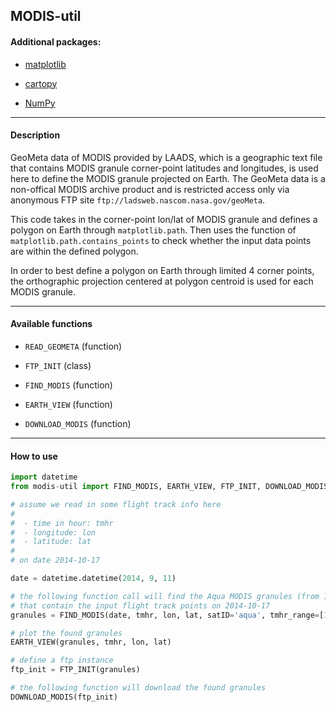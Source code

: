 ## MODIS-util

#### Additional packages:

- [matplotlib](https://matplotlib.org/)

- [cartopy](http://scitools.org.uk/cartopy/docs/v0.14/index.html)

- [NumPy](http://www.numpy.org/)

---

#### Description

GeoMeta data of MODIS provided by LAADS, which is a geographic text
file that contains MODIS granule corner-point latitudes and longitudes,
is used here to define the MODIS granule projected on Earth. The GeoMeta data
is a non-offical MODIS archive product and is restricted access only via
anonymous FTP site `ftp://ladsweb.nascom.nasa.gov/geoMeta`.

This code takes in the corner-point lon/lat of MODIS granule and defines a polygon
on Earth through `matplotlib.path`. Then uses the function of `matplotlib.path.contains_points`
to check whether the input data points are within the defined polygon.

In order to best define a polygon on Earth through limited 4 corner points, the orthographic
projection centered at polygon centroid is used for each MODIS granule.

---

#### Available functions

- `READ_GEOMETA` (function)

- `FTP_INIT` (class)

- `FIND_MODIS` (function)

- `EARTH_VIEW` (function)

- `DOWNLOAD_MODIS` (function)

---

#### How to use

```python
import datetime
from modis-util import FIND_MODIS, EARTH_VIEW, FTP_INIT, DOWNLOAD_MODIS

# assume we read in some flight track info here
#
#  - time in hour: tmhr
#  - longitude: lon
#  - latitude: lat
#
# on date 2014-10-17

date = datetime.datetime(2014, 9, 11)

# the following function call will find the Aqua MODIS granules (from 10:00AM to 12:00AM)
# that contain the input flight track points on 2014-10-17
granules = FIND_MODIS(date, tmhr, lon, lat, satID='aqua', tmhr_range=[10.0, 12.0])

# plot the found granules
EARTH_VIEW(granules, tmhr, lon, lat)

# define a ftp instance
ftp_init = FTP_INIT(granules)

# the following function will download the found granules
DOWNLOAD_MODIS(ftp_init)
```
